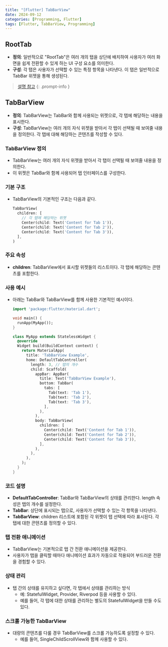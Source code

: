 ```yaml
---
title: "[Flutter] TabBarView"
date: 2024-09-12
categories: [Programming, Flutter]
tags: [Flutter, TabBarView, Programming]
---
```


## RootTab

- **정의**: 일반적으로 "RootTab"은 여러 개의 탭을 상단에 배치하여 사용자가 여러 화면을 쉽게 전환할 수 있게 하는 UI 구성 요소를 의미한다.
- **구성**: 각 탭은 사용자가 선택할 수 있는 특정 항목을 나타낸다. 이 탭은 일반적으로 TabBar 위젯을 통해 생성된다.

> [설명 참고](https://kyungryeol-yoon.github.io/posts/root-tab)
{: .prompt-info }

## TabBarView

- **정의**: TabBarView는 TabBar와 함께 사용되는 위젯으로, 각 탭에 해당하는 내용을 표시한다.
- **구성**: TabBarView는 여러 개의 자식 위젯을 받아서 각 탭이 선택될 때 보여줄 내용을 정의한다. 각 탭에 대해 해당하는 콘텐츠를 작성할 수 있다.

### TabBarView 정의

- TabBarView는 여러 개의 자식 위젯을 받아서 각 탭이 선택될 때 보여줄 내용을 정의한다.
- 이 위젯은 TabBar와 함께 사용되어 탭 인터페이스를 구성한다.

### 기본 구조

- TabBarView의 기본적인 구조는 다음과 같다.
  ```dart
  TabBarView(
    children: [
      // 각 탭에 해당하는 위젯
      Center(child: Text('Content for Tab 1')),
      Center(child: Text('Content for Tab 2')),
      Center(child: Text('Content for Tab 3')),
    ],
  )
  ```

### 주요 속성

- **children**: TabBarView에서 표시할 위젯들의 리스트이다. 각 탭에 해당하는 콘텐츠를 포함한다.

### 사용 예시

- 아래는 TabBar와 TabBarView를 함께 사용한 기본적인 예시이다.
  ```dart
  import 'package:flutter/material.dart';

  void main() {
    runApp(MyApp());
  }

  class MyApp extends StatelessWidget {
    @override
    Widget build(BuildContext context) {
      return MaterialApp(
        title: 'TabBarView Example',
        home: DefaultTabController(
          length: 3, // 탭의 개수
          child: Scaffold(
            appBar: AppBar(
              title: Text('TabBarView Example'),
              bottom: TabBar(
                tabs: [
                  Tab(text: 'Tab 1'),
                  Tab(text: 'Tab 2'),
                  Tab(text: 'Tab 3'),
                ],
              ),
            ),
            body: TabBarView(
              children: [
                Center(child: Text('Content for Tab 1')),
                Center(child: Text('Content for Tab 2')),
                Center(child: Text('Content for Tab 3')),
              ],
            ),
          ),
        ),
      );
    }
  }
  ```

### 코드 설명

- **DefaultTabController**: TabBar와 TabBarView의 상태를 관리한다. length 속성은 탭의 개수를 설정한다.
- **TabBar**: 상단에 표시되는 탭으로, 사용자가 선택할 수 있는 각 항목을 나타낸다.
- **TabBarView**: children 리스트에 포함된 각 위젯이 탭 선택에 따라 표시된다. 각 탭에 대한 콘텐츠를 정의할 수 있다.

### 탭 전환 애니메이션

- TabBarView는 기본적으로 탭 간 전환 애니메이션을 제공한다.
- 사용자가 탭을 클릭할 때마다 애니메이션 효과가 자동으로 적용되어 부드러운 전환을 경험할 수 있다.

### 상태 관리

- 탭 간의 상태를 유지하고 싶다면, 각 탭에서 상태를 관리하는 방식
  - 예: StatefulWidget, Provider, Riverpod 등을 사용할 수 있다.
  - 예를 들어, 각 탭에 대한 상태를 관리하는 별도의 StatefulWidget을 만들 수도 있다.

### 스크롤 가능한 TabBarView

- 대량의 콘텐츠를 다룰 경우 TabBarView를 스크롤 가능하도록 설정할 수 있다.
  - 예를 들어, SingleChildScrollView와 함께 사용할 수 있다.